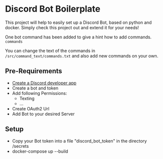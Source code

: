 # Discord Bot Boilerplate
This project will help to easily set up a Discord Bot, based on python and docker.
Simply check this project out and extend it for your needs!

One bot command has been added to give a hint how to add commands.
`commands`

You can change the text of the commands in `/src/command_text/commands.txt` and also add new commands on your own.


## Pre-Requirements
* [Create a Discord developer app](https://discord.com/login?redirect_to=%2Fdevelopers%2Fapplications)
* Create a bot and token
* Add following Permissions:
    * Texting
    * ...
* Create OAuth2 Url
* Add Bot to your desired Server

## Setup
* Copy your Bot token into a file "discord_bot_token" in the directory /secrets
* docker-compose up --build
